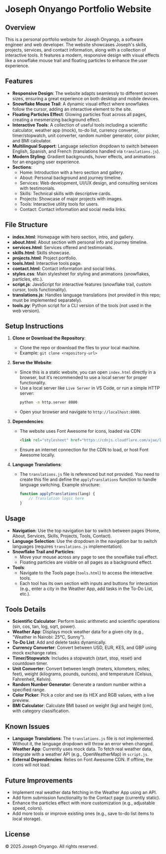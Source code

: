 # Joseph Onyango Portfolio Website

## Overview

This is a personal portfolio website for Joseph Onyango, a software engineer and web developer. The website showcases Joseph's skills, projects, services, and contact information, along with a collection of interactive tools. It features a modern, responsive design with visual effects like a snowflake mouse trail and floating particles to enhance the user experience.

## Features

- **Responsive Design**: The website adapts seamlessly to different screen sizes, ensuring a great experience on both desktop and mobile devices.
- **Snowflake Mouse Trail**: A dynamic visual effect where snowflakes follow the cursor, adding an interactive element to the site.
- **Floating Particles Effect**: Glowing particles float across all pages, creating a mesmerizing background effect.
- **Interactive Tools**: A collection of useful tools including a scientific calculator, weather app (mock), to-do list, currency converter, timer/stopwatch, unit converter, random number generator, color picker, and BMI calculator.
- **Multilingual Support**: Language selection dropdown to switch between English, Spanish, and French (translations handled via `translations.js`).
- **Modern Styling**: Gradient backgrounds, hover effects, and animations for an engaging user experience.
- **Sections**:
  - Home: Introduction with a hero section and gallery.
  - About: Personal background and journey timeline.
  - Services: Web development, UI/UX design, and consulting services with testimonials.
  - Skills: Technical skills with descriptive cards.
  - Projects: Showcase of major projects with images.
  - Tools: Interactive utility tools for users.
  - Contact: Contact information and social media links.

## File Structure

- **index.html**: Homepage with hero section, intro, and gallery.
- **about.html**: About section with personal info and journey timeline.
- **services.html**: Services offered and testimonials.
- **skills.html**: Skills showcase.
- **projects.html**: Project portfolio.
- **tools.html**: Interactive tools page.
- **contact.html**: Contact information and social links.
- **styles.css**: Main stylesheet for styling and animations (snowflakes, particles, etc.).
- **script.js**: JavaScript for interactive features (snowflake trail, custom cursor, tools functionality).
- **translations.js**: Handles language translations (not provided in this repo; must be implemented separately).
- **tools.py**: Python script for a CLI version of the tools (not used in the web version).

## Setup Instructions

1. **Clone or Download the Repository**:
   - Clone the repo or download the files to your local machine.
   - Example: `git clone <repository-url>`

2. **Serve the Website**:
   - Since this is a static website, you can open `index.html` directly in a browser, but it’s recommended to use a local server for proper functionality.
   - Use a local server like `Live Server` in VS Code, or run a simple HTTP server:
     ```bash
     python -m http.server 8000
     ```
   - Open your browser and navigate to `http://localhost:8000`.

3. **Dependencies**:
   - The website uses Font Awesome for icons, loaded via CDN:
     ```html
     <link rel="stylesheet" href="https://cdnjs.cloudflare.com/ajax/libs/font-awesome/6.4.2/css/all.min.css">
     ```
   - Ensure an internet connection for the CDN to load, or host Font Awesome locally.

4. **Language Translations**:
   - The `translations.js` file is referenced but not provided. You need to create this file and define the `applyTranslations` function to handle language switching. Example structure:
     ```javascript
     function applyTranslations(lang) {
         // Translation logic here
     }
     ```

## Usage

- **Navigation**: Use the top navigation bar to switch between pages (Home, About, Services, Skills, Projects, Tools, Contact).
- **Language Selection**: Use the dropdown in the navigation bar to switch languages (requires `translations.js` implementation).
- **Snowflake Trail and Particles**:
  - Move your mouse across any page to see the snowflake trail effect.
  - Floating particles are visible on all pages as a background effect.
- **Tools**:
  - Navigate to the Tools page (`tools.html`) to access the interactive tools.
  - Each tool has its own section with inputs and buttons for interaction (e.g., enter a city in the Weather App, add tasks in the To-Do List, etc.).

## Tools Details

- **Scientific Calculator**: Perform basic arithmetic and scientific operations (sin, cos, tan, log, sqrt, power).
- **Weather App**: Displays mock weather data for a given city (e.g., "Weather in Nairobi: 25°C, Sunny").
- **To-Do List**: Add and delete tasks dynamically.
- **Currency Converter**: Convert between USD, EUR, KES, and GBP using mock exchange rates.
- **Timer/Stopwatch**: Includes a stopwatch (start, stop, reset) and countdown timer.
- **Unit Converter**: Convert between length (meters, kilometers, miles, feet), weight (kilograms, pounds, ounces), and temperature (Celsius, Fahrenheit, Kelvin).
- **Random Number Generator**: Generate a random number within a specified range.
- **Color Picker**: Pick a color and see its HEX and RGB values, with a live preview.
- **BMI Calculator**: Calculate BMI based on weight (kg) and height (cm), with category classification.

## Known Issues

- **Language Translations**: The `translations.js` file is not implemented. Without it, the language dropdown will throw an error when changed.
- **Weather App**: Currently uses mock data. To fetch real weather data, integrate with a weather API (e.g., OpenWeatherMap) in `script.js`.
- **External Dependencies**: Relies on Font Awesome CDN. If offline, the icons will not load.

## Future Improvements

- Implement real weather data fetching in the Weather App using an API.
- Add form submission functionality to the Contact page (currently static).
- Enhance the particles effect with more customization (e.g., adjustable speed, colors).
- Add more tools or improve existing ones (e.g., save to-do list items to local storage).

## License

© 2025 Joseph Onyango. All rights reserved.
